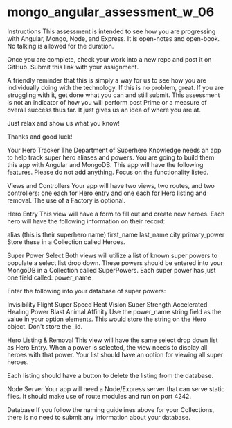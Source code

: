 # mongo_angular_assessment_w_06

Instructions
This assessment is intended to see how you are progressing with Angular, Mongo, Node, and Express. It is open-notes and open-book. No talking is allowed for the duration.

Once you are complete, check your work into a new repo and post it on GitHub. Submit this link with your assignment.

A friendly reminder that this is simply a way for us to see how you are individually doing with the technology. If this is no problem, great. If you are struggling with it, get done what you can and still submit. This assessment is not an indicator of how you will perform post Prime or a measure of overall success thus far. It just gives us an idea of where you are at.

Just relax and show us what you know!

Thanks and good luck!

Your Hero Tracker
The Department of Superhero Knowledge needs an app to help track super hero aliases and powers. You are going to build them this app with Angular and MongoDB. This app will have the following features. Please do not add anything. Focus on the functionality listed.

Views and Controllers
Your app will have two views, two routes, and two controllers: one each for Hero entry and one each for Hero listing and removal. The use of a Factory is optional.

Hero Entry
This view will have a form to fill out and create new heroes. Each hero will have the following information on their record:

alias (this is their superhero name)
first_name
last_name
city
primary_power
Store these in a Collection called Heroes.

Super Power Select
Both views will utilize a list of known super powers to populate a select list drop down. These powers should be entered into your MongoDB in a Collection called SuperPowers. Each super power has just one field called: power_name

Enter the following into your database of super powers:

Invisibility
Flight
Super Speed
Heat Vision
Super Strength
Accelerated Healing
Power Blast
Animal Affinity
Use the power_name string field as the value in your option elements. This would store the string on the Hero object. Don't store the _id.

Hero Listing & Removal
This view will have the same select drop down list as Hero Entry. When a power is selected, the view needs to display all heroes with that power. Your list should have an option for viewing all super heroes.

Each listing should have a button to delete the listing from the database.

Node Server
Your app will need a Node/Express server that can serve static files. It should make use of route modules and run on port 4242.

Database
If you follow the naming guidelines above for your Collections, there is no need to submit any information about your database.
